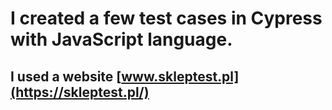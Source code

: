 # **I created a few test cases in Cypress with JavaScript language.**
## I used a website [www.skleptest.pl](https://skleptest.pl/)
